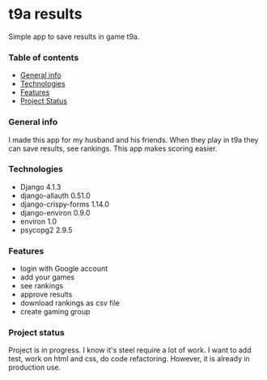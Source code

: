 # t9a results
Simple app to save results in game t9a.

### Table of contents
* [General info](#general-info)
* [Technologies](#technologies)
* [Features](#features)
* [Project Status](#project-status)

### General info
I made this app for my husband and his friends. When they play in t9a they can save results, see rankings. This app makes scoring easier.

### Technologies
* Django 4.1.3
* django-allauth 0.51.0
* django-crispy-forms 1.14.0
* django-environ 0.9.0
* environ 1.0
* psycopg2 2.9.5

### Features
* login with Google account
* add your games
* see rankings
* approve results
* download rankings as csv file
* create gaming group

### Project status
Project is in progress. I know it's steel require a lot of work. I want to add test, work on html and css, do code refactoring. However, it is already in production use.